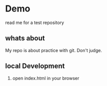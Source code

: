 # Demo

read me for a test repository

## whats about

My repo is about practice with git. Don't judge.

## local Development

1. open index.html in your browser
